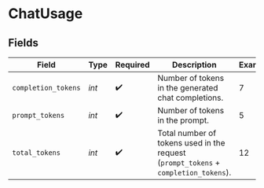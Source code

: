 # ChatUsage


## Fields

| Field                                                                               | Type                                                                                | Required                                                                            | Description                                                                         | Example                                                                             |
| ----------------------------------------------------------------------------------- | ----------------------------------------------------------------------------------- | ----------------------------------------------------------------------------------- | ----------------------------------------------------------------------------------- | ----------------------------------------------------------------------------------- |
| `completion_tokens`                                                                 | *int*                                                                               | :heavy_check_mark:                                                                  | Number of tokens in the generated chat completions.                                 | 7                                                                                   |
| `prompt_tokens`                                                                     | *int*                                                                               | :heavy_check_mark:                                                                  | Number of tokens in the prompt.                                                     | 5                                                                                   |
| `total_tokens`                                                                      | *int*                                                                               | :heavy_check_mark:                                                                  | Total number of tokens used in the request (`prompt_tokens` + `completion_tokens`). | 12                                                                                  |
